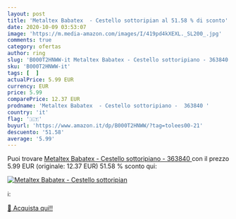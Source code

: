 ```yaml
---
layout: post
title: 'Metaltex Babatex  - Cestello sottoripian al 51.58 % di sconto'
date: 2020-10-09 03:53:07
image: 'https://m.media-amazon.com/images/I/419pd4kXEXL._SL200_.jpg'
comments: true
category: ofertas
author: ring
slug: 'B000T2HNWW-it Metaltex Babatex - Cestello sottoripiano - 363840'
sku: 'B000T2HNWW-it'
tags: [  ]
actualPrice: 5.99 EUR
currency: EUR
price: 5.99
comparePrice: 12.37 EUR
prodname: 'Metaltex Babatex  - Cestello sottoripiano -  363840 '
country: 'it'
flag: '🇮🇹'
buyurl: 'https://www.amazon.it/dp/B000T2HNWW/?tag=tolees00-21'
descuento: '51.58'
average: '5.99'
---
```


Puoi trovare [Metaltex Babatex  - Cestello sottoripiano -  363840 ](https://www.amazon.it/dp/B000T2HNWW/?tag=tolees00-21) con il prezzo 5.99 EUR (originale: 12.37 EUR) 51.58 % sconto qui:

[![Metaltex Babatex  - Cestello sottoripian](https://m.media-amazon.com/images/I/419pd4kXEXL._SL200_.jpg)](https://www.amazon.it/dp/B000T2HNWW/?tag=tolees00-21)

ℹ️:


[🛒 Acquista qui!!](https://www.amazon.it/dp/B000T2HNWW/?tag=tolees00-21)
